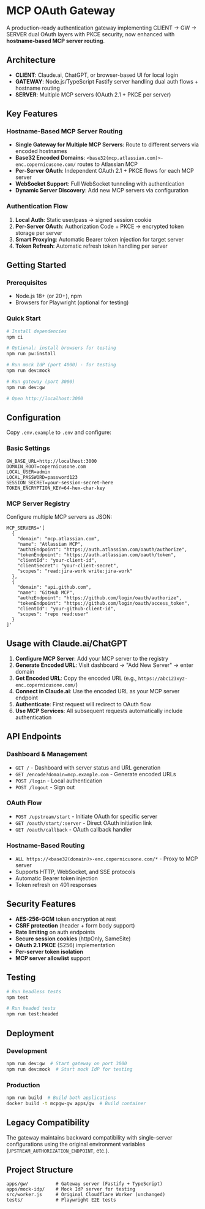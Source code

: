 # MCP OAuth Gateway

A production-ready authentication gateway implementing CLIENT → GW → SERVER dual OAuth layers with PKCE security, now enhanced with **hostname-based MCP server routing**.

## Architecture

- **CLIENT**: Claude.ai, ChatGPT, or browser-based UI for local login
- **GATEWAY**: Node.js/TypeScript Fastify server handling dual auth flows + hostname routing
- **SERVER**: Multiple MCP servers (OAuth 2.1 + PKCE per server)

## Key Features

### Hostname-Based MCP Server Routing
- **Single Gateway for Multiple MCP Servers**: Route to different servers via encoded hostnames
- **Base32 Encoded Domains**: `<base32(mcp.atlassian.com)>-enc.copernicusone.com/` routes to Atlassian MCP
- **Per-Server OAuth**: Independent OAuth 2.1 + PKCE flows for each MCP server
- **WebSocket Support**: Full WebSocket tunneling with authentication
- **Dynamic Server Discovery**: Add new MCP servers via configuration

### Authentication Flow
1. **Local Auth**: Static user/pass → signed session cookie
2. **Per-Server OAuth**: Authorization Code + PKCE → encrypted token storage per server
3. **Smart Proxying**: Automatic Bearer token injection for target server
4. **Token Refresh**: Automatic refresh token handling per server

## Getting Started

### Prerequisites
- Node.js 18+ (or 20+), npm
- Browsers for Playwright (optional for testing)

### Quick Start
```bash
# Install dependencies
npm ci

# Optional: install browsers for testing
npm run pw:install

# Run mock IdP (port 4000) - for testing
npm run dev:mock

# Run gateway (port 3000)
npm run dev:gw

# Open http://localhost:3000
```

## Configuration

Copy `.env.example` to `.env` and configure:

### Basic Settings
```env
GW_BASE_URL=http://localhost:3000
DOMAIN_ROOT=copernicusone.com
LOCAL_USER=admin
LOCAL_PASSWORD=password123
SESSION_SECRET=your-session-secret-here
TOKEN_ENCRYPTION_KEY=64-hex-char-key
```

### MCP Server Registry
Configure multiple MCP servers as JSON:
```env
MCP_SERVERS='[
  {
    "domain": "mcp.atlassian.com",
    "name": "Atlassian MCP",
    "authzEndpoint": "https://auth.atlassian.com/oauth/authorize",
    "tokenEndpoint": "https://auth.atlassian.com/oauth/token",
    "clientId": "your-client-id",
    "clientSecret": "your-client-secret",
    "scopes": "read:jira-work write:jira-work"
  },
  {
    "domain": "api.github.com", 
    "name": "GitHub MCP",
    "authzEndpoint": "https://github.com/login/oauth/authorize",
    "tokenEndpoint": "https://github.com/login/oauth/access_token",
    "clientId": "your-github-client-id",
    "scopes": "repo read:user"
  }
]'
```

## Usage with Claude.ai/ChatGPT

1. **Configure MCP Server**: Add your MCP server to the registry
2. **Generate Encoded URL**: Visit dashboard → "Add New Server" → enter domain
3. **Get Encoded URL**: Copy the encoded URL (e.g., `https://abc123xyz-enc.copernicusone.com/`)
4. **Connect in Claude.ai**: Use the encoded URL as your MCP server endpoint
5. **Authenticate**: First request will redirect to OAuth flow
6. **Use MCP Services**: All subsequent requests automatically include authentication

## API Endpoints

### Dashboard & Management
- `GET /` - Dashboard with server status and URL generation
- `GET /encode?domain=mcp.example.com` - Generate encoded URLs
- `POST /login` - Local authentication
- `POST /logout` - Sign out

### OAuth Flow
- `POST /upstream/start` - Initiate OAuth for specific server
- `GET /oauth/start/:server` - Direct OAuth initiation link
- `GET /oauth/callback` - OAuth callback handler

### Hostname-Based Routing
- `ALL https://<base32(domain)>-enc.copernicusone.com/*` - Proxy to MCP server
- Supports HTTP, WebSocket, and SSE protocols
- Automatic Bearer token injection
- Token refresh on 401 responses

## Security Features

- **AES-256-GCM** token encryption at rest
- **CSRF protection** (header + form body support)
- **Rate limiting** on auth endpoints
- **Secure session cookies** (httpOnly, SameSite)
- **OAuth 2.1 PKCE** (S256) implementation
- **Per-server token isolation**
- **MCP server allowlist** support

## Testing

```bash
# Run headless tests
npm test

# Run headed tests
npm run test:headed
```

## Deployment

### Development
```bash
npm run dev:gw  # Start gateway on port 3000
npm run dev:mock  # Start mock IdP for testing
```

### Production
```bash
npm run build  # Build both applications
docker build -t mcpgw-gw apps/gw  # Build container
```

## Legacy Compatibility

The gateway maintains backward compatibility with single-server configurations using the original environment variables (`UPSTREAM_AUTHORIZATION_ENDPOINT`, etc.).

## Project Structure

```
apps/gw/          # Gateway server (Fastify + TypeScript)
apps/mock-idp/    # Mock IdP server for testing
src/worker.js     # Original Cloudflare Worker (unchanged)
tests/            # Playwright E2E tests
```

